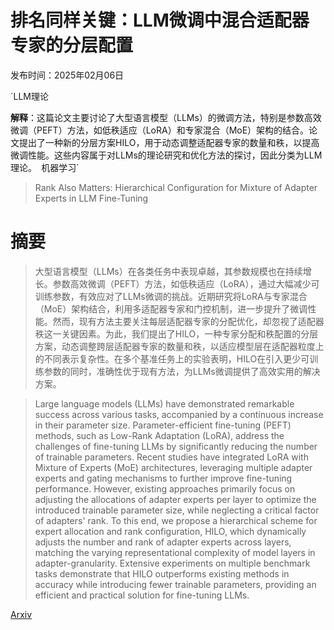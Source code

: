 # 排名同样关键：LLM微调中混合适配器专家的分层配置

发布时间：2025年02月06日

`LLM理论

**解释**：这篇论文主要讨论了大型语言模型（LLMs）的微调方法，特别是参数高效微调（PEFT）方法，如低秩适应（LoRA）和专家混合（MoE）架构的结合。论文提出了一种新的分层方案HILO，用于动态调整适配器专家的数量和秩，以提高微调性能。这些内容属于对LLMs的理论研究和优化方法的探讨，因此分类为LLM理论。` `机器学习`

> Rank Also Matters: Hierarchical Configuration for Mixture of Adapter Experts in LLM Fine-Tuning

# 摘要

> 大型语言模型（LLMs）在各类任务中表现卓越，其参数规模也在持续增长。参数高效微调（PEFT）方法，如低秩适应（LoRA），通过大幅减少可训练参数，有效应对了LLMs微调的挑战。近期研究将LoRA与专家混合（MoE）架构结合，利用多适配器专家和门控机制，进一步提升了微调性能。然而，现有方法主要关注每层适配器专家的分配优化，却忽视了适配器秩这一关键因素。为此，我们提出了HILO，一种专家分配和秩配置的分层方案，动态调整跨层适配器专家的数量和秩，以适应模型层在适配器粒度上的不同表示复杂性。在多个基准任务上的实验表明，HILO在引入更少可训练参数的同时，准确性优于现有方法，为LLMs微调提供了高效实用的解决方案。

> Large language models (LLMs) have demonstrated remarkable success across various tasks, accompanied by a continuous increase in their parameter size. Parameter-efficient fine-tuning (PEFT) methods, such as Low-Rank Adaptation (LoRA), address the challenges of fine-tuning LLMs by significantly reducing the number of trainable parameters. Recent studies have integrated LoRA with Mixture of Experts (MoE) architectures, leveraging multiple adapter experts and gating mechanisms to further improve fine-tuning performance. However, existing approaches primarily focus on adjusting the allocations of adapter experts per layer to optimize the introduced trainable parameter size, while neglecting a critical factor of adapters' rank. To this end, we propose a hierarchical scheme for expert allocation and rank configuration, HILO, which dynamically adjusts the number and rank of adapter experts across layers, matching the varying representational complexity of model layers in adapter-granularity. Extensive experiments on multiple benchmark tasks demonstrate that HILO outperforms existing methods in accuracy while introducing fewer trainable parameters, providing an efficient and practical solution for fine-tuning LLMs.

[Arxiv](https://arxiv.org/abs/2502.03884)